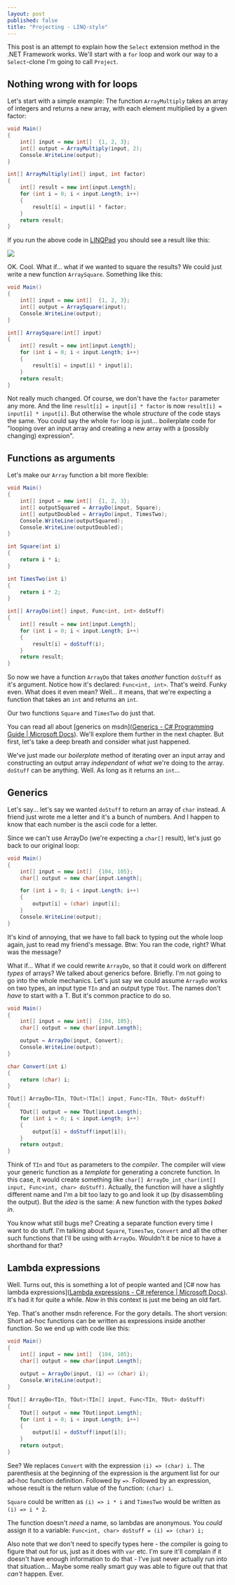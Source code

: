 ```yaml
---
layout: post
published: false
title: "Projecting - LINQ-style"
---
```


This post is an attempt to explain how the `Select` extension method in the .NET Framework works. We'll start with a `for` loop and work our way to a `Select`-clone I'm going to call `Project`.

## Nothing wrong with for loops

Let's start with a simple example: The function `ArrayMultiply` takes an array of integers and returns a new array, with each element multiplied by a given factor:

```csharp
void Main()
{
    int[] input = new int[]  {1, 2, 3};
    int[] output = ArrayMultiply(input, 2);
    Console.WriteLine(output);    
}

int[] ArrayMultiply(int[] input, int factor)
{
    int[] result = new int[input.Length];
    for (int i = 0; i < input.Length; i++)
    {
        result[i] = input[i] * factor;
    }
    return result;
}
```

If you run the above code in [LINQPad](https://www.linqpad.net/) you should see a result like this:

![](C:\Users\darthoma\AppData\Roaming\marktext\images\2020-10-01-09-54-57-image.png)

OK. Cool. What if... what if we wanted to square the results? We could just write a new function `ArraySquare`. Something like this:

```csharp
void Main()
{
    int[] input = new int[]  {1, 2, 3};
    int[] output = ArraySquare(input);
    Console.WriteLine(output);    
}

int[] ArraySquare(int[] input)
{
    int[] result = new int[input.Length];
    for (int i = 0; i < input.Length; i++)
    {
        result[i] = input[i] * input[i];
    }
    return result;
}
```

Not really much changed. Of course, we don't have the `factor` parameter any more. And the line `result[i] = input[i] * factor` is now `result[i] = input[i] * input[i]`. But otherwise the whole _structure_ of the code stays the same. You could say the whole `for` loop is just... boilerplate code for "looping over an input array and creating a new array with a (possibly changing) expression".

## Functions as arguments

Let's make our `Array` function a bit more flexible:

```csharp
void Main()
{
    int[] input = new int[]  {1, 2, 3};
    int[] outputSquared = ArrayDo(input, Square);
    int[] outputDoubled = ArrayDo(input, TimesTwo);
    Console.WriteLine(outputSquared);    
    Console.WriteLine(outputDoubled);
}

int Square(int i)
{
    return i * i;
}

int TimesTwo(int i)
{
    return i * 2;
}

int[] ArrayDo(int[] input, Func<int, int> doStuff)
{
    int[] result = new int[input.Length];
    for (int i = 0; i < input.Length; i++)
    {
        result[i] = doStuff(i);
    }
    return result;
}
```

So now we have a function `ArrayDo` that takes _another_ function `doStuff` as it's argument. Notice how it's declared: `Func<int, int>`. That's weird. Funky even. What does it even mean? Well... it means, that we're expecting a function that takes an `int` and returns an `int`.

Our two functions `Square` and `TimesTwo` do just that.

You can read all about [generics on msdn]([Generics - C# Programming Guide | Microsoft Docs](https://docs.microsoft.com/en-us/dotnet/csharp/programming-guide/generics/)). We'll explore them further in the next chapter. But first, let's take a deep breath and consider what just happened.

We've just made our _boilerplate_ method of iterating over an input array and constructing an output array _independant_ of _what_ we're doing to the array. `doStuff` can be anything. Well. As long as it returns an `int`...

## Generics

Let's say... let's say we wanted `doStuff` to return an array of `char` instead. A friend just wrote me a letter and it's a bunch of numbers. And I happen to know that each number is the ascii code for a letter.

Since we can't use ArrayDo (we're expecting a `char[]` result), let's just go back to our original loop:

```csharp
void Main()
{
    int[] input = new int[]  {104, 105};
    char[] output = new char[input.Length];

    for (int i = 0; i < input.Length; i++)
    {
        output[i] = (char) input[i];
    }
    Console.WriteLine(output);
}
```

It's kind of annoying, that we have to fall back to typing out the whole loop again, just to read my friend's message. Btw: You ran the code, right? What was the message?

What if... What if we could rewrite `ArrayDo`, so that it could work on different _types_ of arrays? We talked about generics before. Briefly. I'm not going to go into the whole mechanics. Let's just say we could assume `ArrayDo` works on two types, an input type `TIn` and an output type `TOut`. The names don't _have_ to start with a T. But it's common practice to do so.

```csharp
void Main()
{
    int[] input = new int[]  {104, 105};
    char[] output = new char[input.Length];

    output = ArrayDo(input, Convert);
    Console.WriteLine(output);
}

char Convert(int i)
{
    return (char) i;
}

TOut[] ArrayDo<TIn, TOut>(TIn[] input, Func<TIn, TOut> doStuff)
{
    TOut[] output = new TOut[input.Length];
    for (int i = 0; i < input.Length; i++)
    {
        output[i] = doStuff(input[i]);
    }
    return output;
}
```

Think of `TIn` and `TOut` as parameters to the _compiler_. The compiler will view your generic function as a _template_ for generating a concrete function. In this case, it would create something like `char[] ArrayDo_int_char(int[] input, Func<int, char> doStuff)`. Actually, the function will have a slightly different name and I'm a bit too lazy to go and look it up (by disassembling the output). But the _idea_ is the same: A new function with the types _baked in_.



You know what still bugs me? Creating a separate function every time I want to do stuff. I'm talking about `Square`, `TimesTwo`, `Convert` and all the other such functions that I'll be using with `ArrayDo`. Wouldn't it be nice to have a shorthand for that?

## Lambda expressions

Well. Turns out, this is something a lot of people wanted and [C# now has lambda expressions]([Lambda expressions - C# reference | Microsoft Docs](https://docs.microsoft.com/en-us/dotnet/csharp/language-reference/operators/lambda-expressions)). It's had it for quite a while. _Now_ in this context is just me being an old fart.

Yep. That's another msdn reference. For the gory details. The short version: Short ad-hoc functions can be written as expressions inside another function. So we end up with code like this:

```csharp
void Main()
{
    int[] input = new int[]  {104, 105};
    char[] output = new char[input.Length];
	
	output = ArrayDo(input, (i) => (char) i);
	Console.WriteLine(output);
}

TOut[] ArrayDo<TIn, TOut>(TIn[] input, Func<TIn, TOut> doStuff)
{
	TOut[] output = new TOut[input.Length];
	for (int i = 0; i < input.Length; i++)
	{
		output[i] = doStuff(input[i]);
	}
	return output;
}
```

See? We replaces `Convert` with the expression `(i) => (char) i`. The parenthesis at the beginning of the expression is the argument list for our ad-hoc function definition. Followed by `=>`. Followed by an expression, whose result is the return value of the function: `(char) i`.

`Square` could be written as `(i) => i * i` and `TimesTwo` would be written as `(i) => i * 2`.

The function doesn't _need_ a name, so lambdas are anonymous. You _could_ assign it to a variable: `Func<int, char> doStuff = (i) => (char) i;`

Also note that we don't need to specify types here - the compiler is going to figure that out for us, just as it does with `var` etc. I'm sure it'll complain if it doesn't have enough information to do that - I've just never actually run into that situation... Maybe some really smart guy was able to figure out that that _can't_ happen. Ever.
